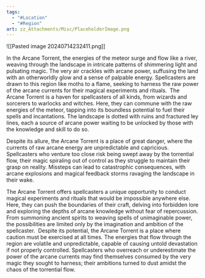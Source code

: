 ```yaml
---
tags:
  - "#Location"
  - "#Region"
art: zz_Attachments/Misc/PlaceholderImage.png
---
```


![[Pasted image 20240714232411.png]]

In the Arcane Torrent, the energies of the meteor surge and flow like a river, weaving through the landscape in intricate patterns of shimmering light and pulsating magic. The very air crackles with arcane power, suffusing the land with an otherworldly glow and a sense of palpable energy. Spellcasters are drawn to this region like moths to a flame, seeking to harness the raw power of the arcane currents for their magical experiments and rituals.  The Arcane Torrent is a haven for spellcasters of all kinds, from wizards and sorcerers to warlocks and witches. Here, they can commune with the raw energies of the meteor, tapping into its boundless potential to fuel their spells and incantations. The landscape is dotted with ruins and fractured ley lines, each a source of arcane power waiting to be unlocked by those with the knowledge and skill to do so.

Despite its allure, the Arcane Torrent is a place of great danger, where the currents of raw arcane energy are unpredictable and capricious. Spellcasters who venture too close risk being swept away by the torrential flow, their magic spiraling out of control as they struggle to maintain their grasp on reality. Missteps can lead to catastrophic consequences, with arcane explosions and magical feedback storms ravaging the landscape in their wake.

The Arcane Torrent offers spellcasters a unique opportunity to conduct magical experiments and rituals that would be impossible anywhere else. Here, they can push the boundaries of their craft, delving into forbidden lore and exploring the depths of arcane knowledge without fear of repercussion. From summoning ancient spirits to weaving spells of unimaginable power, the possibilities are limited only by the imagination and ambition of the spellcaster.  Despite its potential, the Arcane Torrent is a place where caution must be exercised at all times. The energies that flow through the region are volatile and unpredictable, capable of causing untold devastation if not properly controlled. Spellcasters who overreach or underestimate the power of the arcane currents may find themselves consumed by the very magic they sought to harness; their ambitions turned to dust amidst the chaos of the torrential flow.